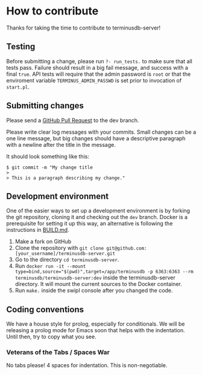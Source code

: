 # How to contribute

Thanks for taking the time to contribute to terminusdb-server!

## Testing

Before submitting a change, please run `?- run_tests.` to make sure
that all tests pass.  Failure should result in a big fail message, and
success with a final `true`. API tests will require that the admin
password is `root` or that the enviroment variable
`TERMINUS_ADMIN_PASSWD` is set prior to invocation of `start.pl`.

## Submitting changes

Please send a [GitHub Pull Request](https://github.com/terminusdb/terminusdb-server/pull/new/dev) to the dev branch.

Please write clear log messages with your commits. Small changes can be a one line message, 
but big changes should have a descriptive paragraph with a newline after the title in the message.

It should look something like this: 

    $ git commit -m "My change title
    > 
    > This is a paragraph describing my change."

## Development environment

One of the easier ways to set up a development environment is by forking the git repository, cloning it and checking out the `dev` branch.
Docker is a prerequisite for setting it up this way, an alternative is following the instructions in [BUILD.md](BUILD.md).

1. Make a fork on GitHub
2. Clone the repository with `git clone git@github.com:[your_username]/terminusdb-server.git`
3. Go to the directory `cd terminusdb-server`.
4. Run `docker run -it --mount type=bind,source="$(pwd)",target=/app/terminusdb -p 6363:6363 --rm  terminusdb/terminusdb-server:dev`
   inside the terminusdb-server directory. It will mount the current sources to the Docker container.
5. Run `make.` inside the swipl console after you changed the code.


## Coding conventions

We have a house style for prolog, especially for conditionals. We will be releasing a prolog mode for Emacs soon that 
helps with the indentation. Until then, try to copy what you see.

### Veterans of the Tabs / Spaces War

No tabs please! 4 spaces for indentation. This is non-negotiable.
